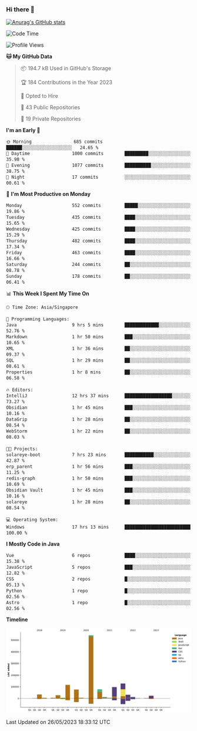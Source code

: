 ### Hi there 👋

[![Anurag's GitHub stats](https://github-readme-stats.vercel.app/api?username=xiumu2017&show_icons=true&theme=radical)](https://github.com/anuraghazra/github-readme-stats)

<!--
**xiumu2017/xiumu2017** is a ✨ _special_ ✨ repository because its `README.md` (this file) appears on your GitHub profile.

Here are some ideas to get you started:

- 🔭 I’m currently working on ...
- 🌱 I’m currently learning ...
- 👯 I’m looking to collaborate on ...
- 🤔 I’m looking for help with ...
- 💬 Ask me about ...
- 📫 How to reach me: ...
- 😄 Pronouns: ...
- ⚡ Fun fact: ...
-->

<!--START_SECTION:waka-->
![Code Time](http://img.shields.io/badge/Code%20Time-1%2C414%20hrs%2057%20mins-blue)

![Profile Views](http://img.shields.io/badge/Profile%20Views-4-blue)

**🐱 My GitHub Data** 

> 📦 194.7 kB Used in GitHub's Storage 
 > 
> 🏆 184 Contributions in the Year 2023
 > 
> 💼 Opted to Hire
 > 
> 📜 43 Public Repositories 
 > 
> 🔑 19 Private Repositories 
 > 
**I'm an Early 🐤** 

```text
🌞 Morning                685 commits         ██████░░░░░░░░░░░░░░░░░░░   24.65 % 
🌆 Daytime                1000 commits        █████████░░░░░░░░░░░░░░░░   35.98 % 
🌃 Evening                1077 commits        ██████████░░░░░░░░░░░░░░░   38.75 % 
🌙 Night                  17 commits          ░░░░░░░░░░░░░░░░░░░░░░░░░   00.61 % 
```
📅 **I'm Most Productive on Monday** 

```text
Monday                   552 commits         █████░░░░░░░░░░░░░░░░░░░░   19.86 % 
Tuesday                  435 commits         ████░░░░░░░░░░░░░░░░░░░░░   15.65 % 
Wednesday                425 commits         ████░░░░░░░░░░░░░░░░░░░░░   15.29 % 
Thursday                 482 commits         ████░░░░░░░░░░░░░░░░░░░░░   17.34 % 
Friday                   463 commits         ████░░░░░░░░░░░░░░░░░░░░░   16.66 % 
Saturday                 244 commits         ██░░░░░░░░░░░░░░░░░░░░░░░   08.78 % 
Sunday                   178 commits         ██░░░░░░░░░░░░░░░░░░░░░░░   06.41 % 
```


📊 **This Week I Spent My Time On** 

```text
🕑︎ Time Zone: Asia/Singapore

💬 Programming Languages: 
Java                     9 hrs 5 mins        █████████████░░░░░░░░░░░░   52.76 % 
Markdown                 1 hr 50 mins        ███░░░░░░░░░░░░░░░░░░░░░░   10.65 % 
XML                      1 hr 36 mins        ██░░░░░░░░░░░░░░░░░░░░░░░   09.37 % 
SQL                      1 hr 29 mins        ██░░░░░░░░░░░░░░░░░░░░░░░   08.61 % 
Properties               1 hr 8 mins         ██░░░░░░░░░░░░░░░░░░░░░░░   06.58 % 

🔥 Editors: 
IntelliJ                 12 hrs 37 mins      ██████████████████░░░░░░░   73.27 % 
Obsidian                 1 hr 45 mins        ███░░░░░░░░░░░░░░░░░░░░░░   10.16 % 
DataGrip                 1 hr 28 mins        ██░░░░░░░░░░░░░░░░░░░░░░░   08.54 % 
WebStorm                 1 hr 22 mins        ██░░░░░░░░░░░░░░░░░░░░░░░   08.03 % 

🐱‍💻 Projects: 
solareye-boot            7 hrs 23 mins       ███████████░░░░░░░░░░░░░░   42.87 % 
erp_parent               1 hr 56 mins        ███░░░░░░░░░░░░░░░░░░░░░░   11.25 % 
redis-graph              1 hr 50 mins        ███░░░░░░░░░░░░░░░░░░░░░░   10.69 % 
Obsidian Vault           1 hr 45 mins        ███░░░░░░░░░░░░░░░░░░░░░░   10.16 % 
solareye                 1 hr 28 mins        ██░░░░░░░░░░░░░░░░░░░░░░░   08.54 % 

💻 Operating System: 
Windows                  17 hrs 13 mins      █████████████████████████   100.00 % 
```

**I Mostly Code in Java** 

```text
Vue                      6 repos             ████░░░░░░░░░░░░░░░░░░░░░   15.38 % 
JavaScript               5 repos             ███░░░░░░░░░░░░░░░░░░░░░░   12.82 % 
CSS                      2 repos             █░░░░░░░░░░░░░░░░░░░░░░░░   05.13 % 
Python                   1 repo              █░░░░░░░░░░░░░░░░░░░░░░░░   02.56 % 
Astro                    1 repo              █░░░░░░░░░░░░░░░░░░░░░░░░   02.56 % 
```



**Timeline**

![Lines of Code chart](https://raw.githubusercontent.com/xiumu2017/xiumu2017/main/assets/bar_graph.png)


 Last Updated on 26/05/2023 18:33:12 UTC
<!--END_SECTION:waka-->
